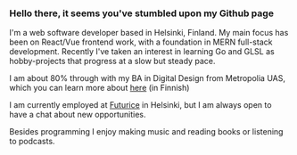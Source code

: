 ### Hello there, it seems you've stumbled upon my Github page

I'm a web software developer based in Helsinki, Finland. 
My main focus has been on React/Vue frontend work, with a foundation in MERN full-stack development.
Recently I've taken an interest in learning Go and GLSL as hobby-projects that progress at a slow but steady pace.

I am about 80% through with my BA in Digital Design from Metropolia UAS, which you can learn more about <a href="https://digimuotoilu.metropolia.fi/study" target="_blank">here</a> (in Finnish)

I am currently employed at [Futurice](https://futurice.com) in Helsinki, but I am always open to have a chat about new opportunities.

Besides programming I enjoy making music and reading books or listening to podcasts.
